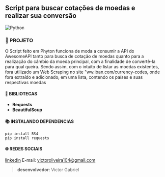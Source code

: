 ## Script para buscar cotações de moedas e realizar sua conversão
![Python](https://www.python.org/static/img/python-logo@2x.png)


### :snake: PROJETO
O Script feito em Phyton funciona de moda a consumir a API do AwesomeAPI tanto para busca de cotação de moedas quanto para a realização do câmbio da moeda principal, com a finalidade de convertê-la para qual queira.
Sendo assim, com o intuito de listar as moedas existentes, fora utilizado um Web Scraping no site "ww.iban.com/currency-codes, onde fora extraído e adicionado, em uma lista, contendo os países e suas respectivas moedas

#### :book: BIBLIOTECAS
* **Requests**
* **BeautifulSoup**

#### :books: INSTALANDO DEPENDENCIAS
````
pip install BS4
pip install requests
````

#### :globe_with_meridians: REDES SOCIAIS
[linkedin](https://www.linkedin.com/in/victor-gabriel-da-silva-oliveira-2bb21720b)
E-mail: victoroliveira104@gmail.com
>**desenvolvedor**: Victor Gabriel